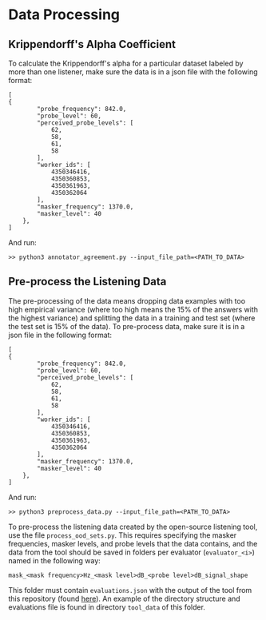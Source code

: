 # Data Processing

## Krippendorff's Alpha Coefficient

To calculate the Krippendorff's alpha for a particular dataset labeled by more
than one listener, make sure the data is in a json file with the following
format:

```
[
{
        "probe_frequency": 842.0,
        "probe_level": 60,
        "perceived_probe_levels": [
            62,
            58,
            61,
            58
        ],
        "worker_ids": [
            4350346416,
            4350360853,
            4350361963,
            4350362064
        ],
        "masker_frequency": 1370.0,
        "masker_level": 40
    },
]
```

And run:

`>> python3 annotator_agreement.py --input_file_path=<PATH_TO_DATA>`

## Pre-process the Listening Data

The pre-processing of the data means dropping data examples with too high
empirical variance (where too high means the 15% of the answers with the highest
variance) and splitting the data in a training and test set (where the test set
is 15% of the data). To pre-process data, make sure it is in a json file in the
following format:

```
[
{
        "probe_frequency": 842.0,
        "probe_level": 60,
        "perceived_probe_levels": [
            62,
            58,
            61,
            58
        ],
        "worker_ids": [
            4350346416,
            4350360853,
            4350361963,
            4350362064
        ],
        "masker_frequency": 1370.0,
        "masker_level": 40
    },
]
```

And run:

`>> python3 preprocess_data.py --input_file_path=<PATH_TO_DATA>`

To pre-process the listening data created by the open-source listening tool, use
the file `process_ood_sets.py`. This requires specifying the masker frequencies,
masker levels, and probe levels that the data contains, and the data from the
tool should be saved in folders per evaluator (`evaluator_<i>`) named in the
following way:

`mask_<mask frequency>Hz_<mask level>dB_<probe level>dB_signal_shape`

This folder must contain `evaluations.json` with the output of the tool from
this repository (found
[here](https://github.com/google-research/korvapuusti/tree/master/experiments/partial_loudness)).
An example of the directory structure and evaluations file is found in directory
`tool_data` of this folder.
